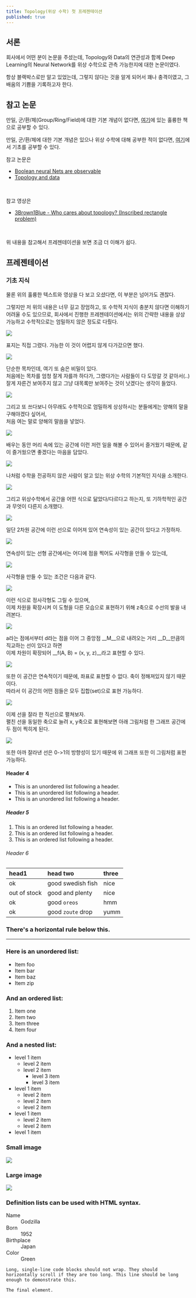 ```yaml
---
title: Topology(위상 수학) 첫 프레젠테이션 
published: true
---
```


## [](#header-1)서론
회사에서 어떤 분이 논문을 주셨는데, Topology와 Data의 연관성과 함께 Deep Learning의 Neural Network를 위상 수학으로 관측 가능한지에 대한
논문이였다.
<br>

항상 블랙박스로만 알고 있었는데, 그렇지 않다는 것을 알게 되어서 꽤나 충격이였고, 그 배움의 기쁨을 기록하고자 한다.
<br>

## [](#header-2)참고 논문
만일, 군/환/체(Group/Ring/Field)에 대한 기본 개념이 없다면,
[여기](https://www.researchgate.net/profile/Nek_Valous/publication/333045404_Computational_Topology_for_Biomedical_Image_and_Data_Analysis_Theory_and_Applications/links/5d559a1f299bf151bad6decf/Computational-Topology-for-Biomedical-Image-and-Data-Analysis-Theory-and-Applications.pdf)에 있는 훌륭한 책으로 공부할 수 있다.
<br>

만일, 군/환/체에 대한 기본 개념은 있으나 위상 수학에 대해 공부한 적이
없다면, [여기](https://www.researchgate.net/publication/220692408_Computational_Topology_An_Introduction)에서 기초를 공부할 수 있다.
<br>

참고 논문은
*   [Boolean neural Nets are observable](https://core.ac.uk/download/pdf/81926832.pdf)
*   [Topology and data](http://www.ayasdi.com/wp-content/uploads/2015/02/Topology_and_Data.pdf)
<br>

참고 영상은
*   [3Brown1Blue - Who cares about topology? (Inscribed rectangle problem)](https://www.youtube.com/watch?v=AmgkSdhK4K8)
<br>

위 내용을 참고해서 프레젠테이션을 보면 조금 더 이해가 쉽다.


## [](#header-3)프레젠테이션
### [](#header-3-1)기초 지식
물론 위의 훌륭한 텍스트와 영상을 다 보고 오셨다면, 이 부분은 넘어가도 괜찮다.<br>

그렇지만 저 위의 내용은 너무 길고 장엄하고, 또 수학적 지식이 충분치 않다면 이해하기 어려울 수도 있으므로, 회사에서 진행한 프레젠테이션에서는 위의 간략한 내용을 상상 가능하고 수학적으로는 엄밀하지 않은 정도로 다뤘다.<br>

![](https://raw.githubusercontent.com/pinkrespect/pinkrespect.github.io/master/_posts/topology_presentation_01/1.png)

표지는 직접 그렸다. 가능한 이 것이 어렵지 않게 다가갔으면 했다.<br>

![](https://raw.githubusercontent.com/pinkrespect/pinkrespect.github.io/master/_posts/topology_presentation_01/2.png)

단순한 목차인데, 여기 또 숨은 비밀이 있다.<br>
처음에는 목차를 엄청 잘게 자를까 하다가, 그랬다가는 사람들이 다 도망갈 것 같아서(..)<br>
잘게 자른건 보여주지 않고 그냥 대목록만 보여주는 것이 낫겠다는 생각이 들었다.<br>

![](https://raw.githubusercontent.com/pinkrespect/pinkrespect.github.io/master/_posts/topology_presentation_01/3.png)

그리고 또 쓰다보니 아무래도 수학적으로 엄밀하게 상상하시는 분들에게는 양해의 말을 구해야겠다 싶어서,<br>
처음 여는 말로 양해의 말씀을 넣었다.<br>

![](https://raw.githubusercontent.com/pinkrespect/pinkrespect.github.io/master/_posts/topology_presentation_01/4.png)

배우는 동안 머리 속에 있는 공간에 이런 저런 일을 해볼 수 있어서 즐거웠기 때문에, 같이 즐거웠으면 좋겠다는 마음을 담았다.<br>

![](https://raw.githubusercontent.com/pinkrespect/pinkrespect.github.io/master/_posts/topology_presentation_01/5.png)

나처럼 수학을 전공하지 않은 사람이 알고 있는 위상 수학의 기본적인 지식을 소개한다.<br>

![](https://raw.githubusercontent.com/pinkrespect/pinkrespect.github.io/master/_posts/topology_presentation_01/6.png)

그리고 위상수학에서 공간을 어떤 식으로 닮았다/다르다고 하는지, 또 기하학적인 공간과 무엇이 다른지 소개했다.<br>

![](https://raw.githubusercontent.com/pinkrespect/pinkrespect.github.io/master/_posts/topology_presentation_01/7.png)

일단 2차원 공간에 이런 선으로 이어져 있어 연속성이 있는 공간이 있다고 가정하자.<br>

![](https://raw.githubusercontent.com/pinkrespect/pinkrespect.github.io/master/_posts/topology_presentation_01/8.png)

연속성이 있는 선형 공간에서는 어디에 점을 찍어도 사각형을 만들 수 있는데,<br>

![](https://raw.githubusercontent.com/pinkrespect/pinkrespect.github.io/master/_posts/topology_presentation_01/9.png)

사각형을 만들 수 있는 조건은 다음과 같다.<br>

![](https://raw.githubusercontent.com/pinkrespect/pinkrespect.github.io/master/_posts/topology_presentation_01/10.png)

이런 식으로 정사각형도 그릴 수 있으며,<br>
이제 차원을 확장시켜 이 도형을 다른 모습으로 표현하기 위해 z축으로 수선의 발을 내려본다.<br>

![](https://raw.githubusercontent.com/pinkrespect/pinkrespect.github.io/master/_posts/topology_presentation_01/12.png)

a라는 점에서부터 d라는 점을 이어 그 중앙점 __M__으로 내려오는 거리 __D__만큼의 직교하는 선이 있다고 하면<br>
이제 차원이 확장되어 __f(A, B) = (x, y, z)__라고 표현할 수 있다.<br>

![](https://raw.githubusercontent.com/pinkrespect/pinkrespect.github.io/master/_posts/topology_presentation_01/13.png)

또한 이 공간은 연속적이기 때문에, 좌표로 표현할 수 없다. 축이 정해져있지 않기 때문이다.<br>
따라서 이 공간의 어떤 점들은 모두 집합(set)으로 표현 가능하다.<br>

![](https://raw.githubusercontent.com/pinkrespect/pinkrespect.github.io/master/_posts/topology_presentation_01/14.png)

이제 선을 잘라 한 직선으로 펼쳐보자.<br>
펼친 선을 동일한 축으로 늘려 x, y축으로 표현해보면 아래 그림처럼 한 그래프 공간에 두 점이 찍히게 된다.<br>

![](https://raw.githubusercontent.com/pinkrespect/pinkrespect.github.io/master/_posts/topology_presentation_01/16.png)

또한 아까 잘라낸 선은 0->1의 방향성이 있기 때문에 위 그래프 또한 이 그림처럼 표현 가능하다.<br>

 
#### [](#header-4)Header 4

*   This is an unordered list following a header.
*   This is an unordered list following a header.
*   This is an unordered list following a header.

##### [](#header-5)Header 5

1.  This is an ordered list following a header.
2.  This is an ordered list following a header.
3.  This is an ordered list following a header.

###### [](#header-6)Header 6

| head1        | head two          | three |
|:-------------|:------------------|:------|
| ok           | good swedish fish | nice  |
| out of stock | good and plenty   | nice  |
| ok           | good `oreos`      | hmm   |
| ok           | good `zoute` drop | yumm  |

### There's a horizontal rule below this.

* * *

### Here is an unordered list:

*   Item foo
*   Item bar
*   Item baz
*   Item zip

### And an ordered list:

1.  Item one
1.  Item two
1.  Item three
1.  Item four

### And a nested list:

- level 1 item
  - level 2 item
  - level 2 item
    - level 3 item
    - level 3 item
- level 1 item
  - level 2 item
  - level 2 item
  - level 2 item
- level 1 item
  - level 2 item
  - level 2 item
- level 1 item

### Small image

![](https://assets-cdn.github.com/images/icons/emoji/octocat.png)

### Large image

![](https://guides.github.com/activities/hello-world/branching.png)


### Definition lists can be used with HTML syntax.

<dl>
<dt>Name</dt>
<dd>Godzilla</dd>
<dt>Born</dt>
<dd>1952</dd>
<dt>Birthplace</dt>
<dd>Japan</dd>
<dt>Color</dt>
<dd>Green</dd>
</dl>

```
Long, single-line code blocks should not wrap. They should horizontally scroll if they are too long. This line should be long enough to demonstrate this.
```

```
The final element.
```
